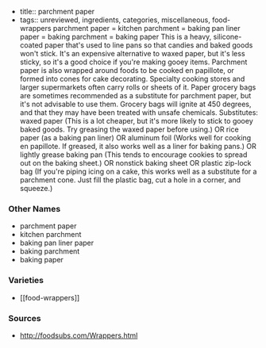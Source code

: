 - title:: parchment paper
- tags:: unreviewed, ingredients, categories, miscellaneous, food-wrappers
parchment paper = kitchen parchment = baking pan liner paper = baking parchment = baking paper This is a heavy, silicone-coated paper that's used to line pans so that candies and baked goods won't stick. It's an expensive alternative to waxed paper, but it's less sticky, so it's a good choice if you're making gooey items. Parchment paper is also wrapped around foods to be cooked en papillote, or formed into cones for cake decorating. Specialty cooking stores and larger supermarkets often carry rolls or sheets of it. Paper grocery bags are sometimes recommended as a substitute for parchment paper, but it's not advisable to use them. Grocery bags will ignite at 450 degrees, and that they may have been treated with unsafe chemicals. Substitutes: waxed paper (This is a lot cheaper, but it's more likely to stick to gooey baked goods. Try greasing the waxed paper before using.) OR rice paper (as a baking pan liner) OR aluminum foil (Works well for cooking en papillote. If greased, it also works well as a liner for baking pans.) OR lightly grease baking pan (This tends to encourage cookies to spread out on the baking sheet.) OR nonstick baking sheet OR plastic zip-lock bag (If you're piping icing on a cake, this works well as a substitute for a parchment cone. Just fill the plastic bag, cut a hole in a corner, and squeeze.)

### Other Names

* parchment paper
* kitchen parchment
* baking pan liner paper
* baking parchment
* baking paper

### Varieties

* [[food-wrappers]]

### Sources
* http://foodsubs.com/Wrappers.html
